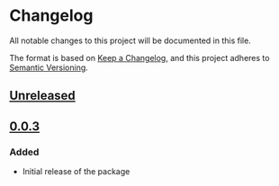 # Changelog

All notable changes to this project will be documented in this file.

The format is based on [Keep a Changelog](https://keepachangelog.com/en/1.0.0/),
and this project adheres to [Semantic Versioning](https://semver.org/spec/v2.0.0.html).

## [Unreleased]

## [0.0.3]

### Added

- Initial release of the package

[Unreleased]: https://github.com/MetaMask/mobile-wallet-protocol/compare/@metamask/mobile-wallet-protocol-dapp-client@0.0.3...HEAD
[0.0.3]: https://github.com/MetaMask/mobile-wallet-protocol/compare/@metamask/mobile-wallet-protocol-dapp-client@0.0.2...@metamask/mobile-wallet-protocol-dapp-client@0.0.3
[0.0.2]: https://github.com/MetaMask/mobile-wallet-protocol/releases/tag/@metamask/mobile-wallet-protocol-dapp-client@0.0.2
